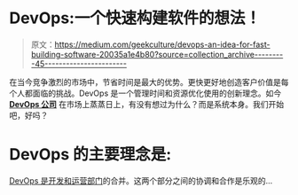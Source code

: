 # DevOps:一个快速构建软件的想法！

> 原文：<https://medium.com/geekculture/devops-an-idea-for-fast-building-software-20035a1e4b80?source=collection_archive---------45----------------------->

在当今竞争激烈的市场中，节省时间是最大的优势。更快更好地创造客户价值是每个人都面临的挑战。DevOps 是一个管理时间和资源优化使用的创新理念。如今 [**DevOps 公司**](https://www.clickittech.com/devops/devops-companies-usa-california) 在市场上蒸蒸日上，有没有想过为什么？而是系统本身。我们开始吧，好吗？

# DevOps 的主要理念是:

[DevOps 是开发和运营部门](https://thetechmusk.com/how-netflix-excelled-with-devops/)的合并。这两个部分之间的协调和合作是乐观的…